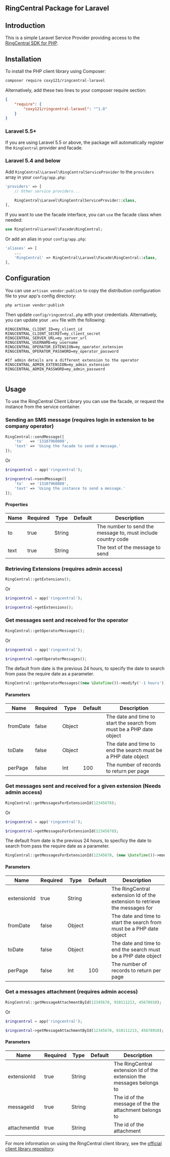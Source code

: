 
## RingCentral Package for Laravel

## Introduction

This is a simple Laravel Service Provider providing access to the [RingCentral SDK for PHP][client-library].

Installation
------------

To install the PHP client library using Composer:

```bash
composer require coxy121/ringcentral-laravel
```

Alternatively, add these two lines to your composer require section:

```json
{
    "require": {
        "coxy121/ringcentral-laravel": "^1.0"
    }
}
```

### Laravel 5.5+

If you are using Laravel 5.5 or above, the package will automatically register the `RingCentral` provider and facade.

### Laravel 5.4 and below

Add `RingCentral\Laravel\RingCentralServiceProvider` to the `providers` array in your `config/app.php`:

```php
'providers' => [
    // Other service providers...

    RingCentral\Laravel\RingCentralServiceProvider::class,
],
```

If you want to use the facade interface, you can `use` the facade class when needed:

```php
use RingCentral\Laravel\Facade\RingCentral;
```

Or add an alias in your `config/app.php`:

```php
'aliases' => [
    ...
    'RingCentral' => RingCentral\Laravel\Facade\RingCentral::class,
],
```

Configuration
-------------

You can use `artisan vendor:publish` to copy the distribution configuration file to your app's config directory:

```bash
php artisan vendor:publish
```

Then update `config/ringcentral.php` with your credentials. Alternatively, you can update your `.env` file with the following:

```dotenv
RINGCENTRAL_CLIENT_ID=my_client_id
RINGCENTRAL_CLIENT_SECRET=my_client_secret
RINGCENTRAL_SERVER_URL=my_server_url
RINGCENTRAL_USERNAME=my_username
RINGCENTRAL_OPERATOR_EXTENSION=my_operator_extension
RINGCENTRAL_OPERATOR_PASSWORD=my_operator_password

#If admin details are a different extension to the operator
RINGCENTRAL_ADMIN_EXTENSION=my_admin_extension
RINGCENTRAL_ADMIN_PASSWORD=my_admin_password


```

Usage
-----
   
To use the RingCentral Client Library you can use the facade, or request the instance from the service container.

### Sending an SMS message (requires login in extension to be company operator)

```php
RingCentral::sendMessage([
    'to'   => '13107960080',
    'text' => 'Using the facade to send a message.'
]);
```

Or

```php
$ringcentral = app('ringcentral');

$ringcentral->sendMessage([
    'to'   => '13107960080',
    'text' => 'Using the instance to send a message.'
]);
```


#### Properties

| Name      | Required | Type          | Default     | Description |
| ---       | ---      | ---           | ---         | ---         |
| to        | true      | String     |             | The number to send the message to, must include country code |
| text        | true      | String   |             | The text of the message to send |

### Retrieving Extensions (requires admin access)

```php
RingCentral::getExtensions();
```

Or

```php
$ringcentral = app('ringcentral');

$ringcentral->getExtensions();
```

### Get messages sent and received for the operator

```php
RingCentral::getOperatorMessages();
```

Or

```php
$ringcentral = app('ringcentral');

$ringcentral->getOperatorMessages();
```

The default from date is the previous 24 hours, to specify the date to search from pass the require date as a parameter.

```php
RingCentral::getOperatorMessages((new \DateTime())->modify('-1 hours'));
```

#### Parameters

| Name      | Required | Type          | Default     | Description |
| ---       | ---      | ---           | ---         | ---         |
| fromDate  | false    | Object      |             | The date and time to start the search from must be a PHP date object |
| toDate  | false    | Object      |             | The date and time to end the search must be a PHP date object |
| perPage  | false    | Int      |  100           | The number of records to return per page |

### Get messages sent and received for a given extension (Needs admin access)

```php
RingCentral::getMessagesForExtensionId(12345678);
```

Or

```php
$ringcentral = app('ringcentral');

$ringcentral->getMessagesForExtensionId(12345678);
```

The default from date is the previous 24 hours, to specficy the date to search from pass the require date as a parameter.

```php
RingCentral::getMessagesForExtensionId(12345678, (new \DateTime())->modify('-1 hours'));
```

#### Parameters

| Name      | Required | Type          | Default     | Description |
| ---       | ---      | ---           | ---         | ---         |
| extensionId  | true    | String      |             | The RingCentral extension Id of the extension to retrieve the messages for |
| fromDate  | false    | Object      |             | The date and time to start the search from must be a PHP date object|
| toDate  | false    | Object      |             | The date and time to end the search must be a PHP date object |
| perPage  | false    | Int      |  100           | The number of records to return per page |


### Get a messages attachment (requires admin access)

```php
RingCentral::getMessageAttachmentById(12345678, 910111213, 45678910);
```

Or

```php
$ringcentral = app('ringcentral');

$ringcentral->getMessageAttachmentById(12345678, 910111213, 45678910);
```


#### Parameters

| Name      | Required | Type          | Default     | Description |
| ---       | ---      | ---           | ---         | ---         |
| extensionId  | true    | String      |             | The RingCentral extension Id of the extension the messages belongs to |
| messageId  | true    | String      |             | The id of the message of the the attachment belongs to |
| attachmentId  | true    | String      |             | The id of the attachment |



For more information on using the RingCentral client library, see the [official client library repository][client-library].

[client-library]: https://github.com/ringcentral/ringcentral-php
